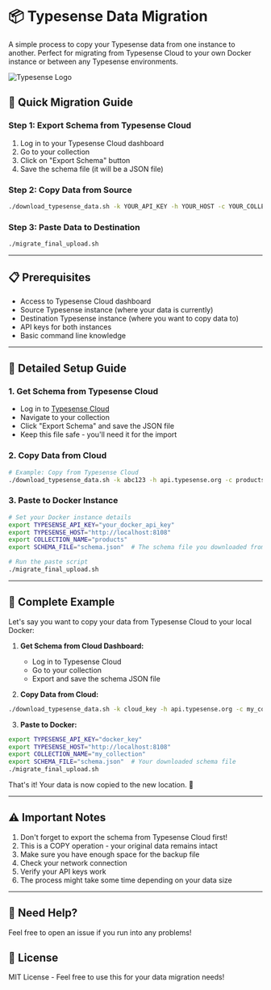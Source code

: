 # 📦 Typesense Data Migration 

A simple process to copy   your Typesense data from one instance to another. Perfect for migrating from Typesense Cloud to your own Docker instance or between any Typesense environments.

![Typesense Logo](https://typesense.org/assets/images/typesense-logo.svg)

## 🚀 Quick Migration Guide

### Step 1: Export Schema from Typesense Cloud
1. Log in to your Typesense Cloud dashboard
2. Go to your collection
3. Click on "Export Schema" button
4. Save the schema file (it will be a JSON file)

### Step 2: Copy Data from Source
```bash
./download_typesense_data.sh -k YOUR_API_KEY -h YOUR_HOST -c YOUR_COLLECTION
```

### Step 3: Paste Data to Destination
```bash
./migrate_final_upload.sh
```

---

## 📋 Prerequisites

- Access to Typesense Cloud dashboard
- Source Typesense instance (where your data is currently)
- Destination Typesense instance (where you want to copy data to)
- API keys for both instances
- Basic command line knowledge

---

## 🔧 Detailed Setup Guide

### 1. Get Schema from Typesense Cloud
- Log in to [Typesense Cloud](https://cloud.typesense.org)
- Navigate to your collection
- Click "Export Schema" and save the JSON file
- Keep this file safe - you'll need it for the import

### 2. Copy Data from Cloud
```bash
# Example: Copy from Typesense Cloud
./download_typesense_data.sh -k abc123 -h api.typesense.org -c products
```

### 3. Paste to Docker Instance
```bash
# Set your Docker instance details
export TYPESENSE_API_KEY="your_docker_api_key"
export TYPESENSE_HOST="http://localhost:8108"
export COLLECTION_NAME="products"
export SCHEMA_FILE="schema.json"  # The schema file you downloaded from Typesense Cloud

# Run the paste script
./migrate_final_upload.sh
```

---

## 📝 Complete Example

Let's say you want to copy your data from Typesense Cloud to your local Docker:

1. **Get Schema from Cloud Dashboard:**
   - Log in to Typesense Cloud
   - Go to your collection
   - Export and save the schema JSON file

2. **Copy Data from Cloud:**
```bash
./download_typesense_data.sh -k cloud_key -h api.typesense.org -c my_collection
```

3. **Paste to Docker:**
```bash
export TYPESENSE_API_KEY="docker_key"
export TYPESENSE_HOST="http://localhost:8108"
export COLLECTION_NAME="my_collection"
export SCHEMA_FILE="schema.json"  # Your downloaded schema file
./migrate_final_upload.sh
```

That's it! Your data is now copied to the new location. 🎉

---

## ⚠️ Important Notes

1. Don't forget to export the schema from Typesense Cloud first!
2. This is a COPY operation - your original data remains intact
3. Make sure you have enough space for the backup file
4. Check your network connection
5. Verify your API keys work
6. The process might take some time depending on your data size

---

## 🤝 Need Help?

Feel free to open an issue if you run into any problems!

## 📄 License

MIT License - Feel free to use this for your data migration needs! 